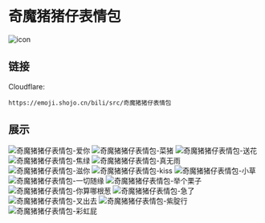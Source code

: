 # 奇魔猪猪仔表情包
![icon](https://emoji.shojo.cn/bili/src/奇魔猪猪仔表情包/icon.png)
## 链接
Cloudflare:
```
https://emoji.shojo.cn/bili/src/奇魔猪猪仔表情包
```
## 展示
![奇魔猪猪仔表情包-爱你](https://emoji.shojo.cn/bili/src/奇魔猪猪仔表情包/奇魔猪猪仔表情包-爱你.png)
![奇魔猪猪仔表情包-菜猪](https://emoji.shojo.cn/bili/src/奇魔猪猪仔表情包/奇魔猪猪仔表情包-菜猪.png)
![奇魔猪猪仔表情包-送花](https://emoji.shojo.cn/bili/src/奇魔猪猪仔表情包/奇魔猪猪仔表情包-送花.png)
![奇魔猪猪仔表情包-焦绿](https://emoji.shojo.cn/bili/src/奇魔猪猪仔表情包/奇魔猪猪仔表情包-焦绿.png)
![奇魔猪猪仔表情包-真无雨](https://emoji.shojo.cn/bili/src/奇魔猪猪仔表情包/奇魔猪猪仔表情包-真无雨.png)
![奇魔猪猪仔表情包-滋你](https://emoji.shojo.cn/bili/src/奇魔猪猪仔表情包/奇魔猪猪仔表情包-滋你.png)
![奇魔猪猪仔表情包-kiss](https://emoji.shojo.cn/bili/src/奇魔猪猪仔表情包/奇魔猪猪仔表情包-kiss.png)
![奇魔猪猪仔表情包-小草](https://emoji.shojo.cn/bili/src/奇魔猪猪仔表情包/奇魔猪猪仔表情包-小草.png)
![奇魔猪猪仔表情包-一切随缘](https://emoji.shojo.cn/bili/src/奇魔猪猪仔表情包/奇魔猪猪仔表情包-一切随缘.png)
![奇魔猪猪仔表情包-举个栗子](https://emoji.shojo.cn/bili/src/奇魔猪猪仔表情包/奇魔猪猪仔表情包-举个栗子.png)
![奇魔猪猪仔表情包-你算哪根葱](https://emoji.shojo.cn/bili/src/奇魔猪猪仔表情包/奇魔猪猪仔表情包-你算哪根葱.png)
![奇魔猪猪仔表情包-急了](https://emoji.shojo.cn/bili/src/奇魔猪猪仔表情包/奇魔猪猪仔表情包-急了.png)
![奇魔猪猪仔表情包-叉出去](https://emoji.shojo.cn/bili/src/奇魔猪猪仔表情包/奇魔猪猪仔表情包-叉出去.png)
![奇魔猪猪仔表情包-紫腚行](https://emoji.shojo.cn/bili/src/奇魔猪猪仔表情包/奇魔猪猪仔表情包-紫腚行.png)
![奇魔猪猪仔表情包-彩虹屁](https://emoji.shojo.cn/bili/src/奇魔猪猪仔表情包/奇魔猪猪仔表情包-彩虹屁.png)
